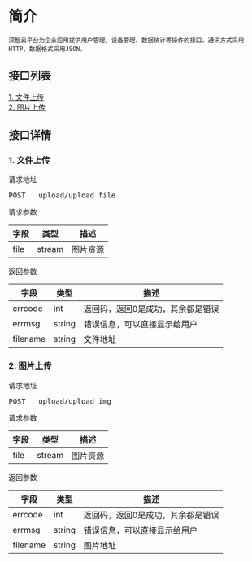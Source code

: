 # 简介
	深智云平台为企业应用提供用户管理、设备管理、数据统计等操作的接口，通讯方式采用HTTP，数据格式采用JSON。
## 接口列表
[1. 文件上传](#api_1)
</br>[2. 图片上传](#api_2)
</br>
## 接口详情
### <a name='api_1'>1. 文件上传</a>
请求地址

<pre>POST	upload/upload_file</pre>

请求参数

|字段|类型|描述|
|--|--|--|
|file|stream|图片资源|

返回参数

|字段|类型|描述|
|--|--|--|
|errcode|int|返回码，返回0是成功，其余都是错误|
|errmsg|string|错误信息，可以直接显示给用户|
|filename|string|文件地址|

### <a name='api_2'>2. 图片上传</a>
请求地址

<pre>POST	upload/upload_img</pre>

请求参数

|字段|类型|描述|
|--|--|--|
|file|stream|图片资源|

返回参数

|字段|类型|描述|
|--|--|--|
|errcode|int|返回码，返回0是成功，其余都是错误|
|errmsg|string|错误信息，可以直接显示给用户|
|filename|string|图片地址|

